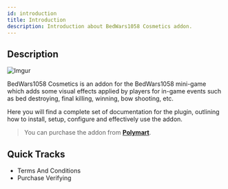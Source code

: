 ```yaml
---
id: introduction
title: Introduction
description: Introduction about BedWars1058 Cosmetics addon.
---
```


## Description

![Imgur](https://imgur.com/HrwOytG.png)

BedWars1058 Cosmetics is an addon for the BedWars1058 mini-game which adds some visual effects applied by players for in-game events such as bed destroying, final killing, winning, bow shooting, etc.

Here you will find a complete set of documentation for the plugin, outlining how to install, setup, configure and effectively use the addon.

> You can purchase the addon from **[Polymart](https://polymart.org/r/1619)**.

## Quick Tracks

* Terms And Conditions
* Purchase Verifying